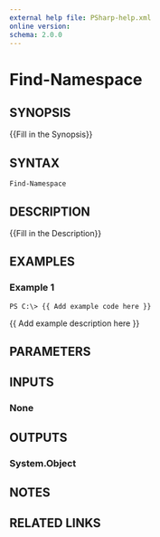 ```yaml
---
external help file: PSharp-help.xml
online version: 
schema: 2.0.0
---
```


# Find-Namespace

## SYNOPSIS
{{Fill in the Synopsis}}

## SYNTAX

```
Find-Namespace
```

## DESCRIPTION
{{Fill in the Description}}

## EXAMPLES

### Example 1
```
PS C:\> {{ Add example code here }}
```

{{ Add example description here }}

## PARAMETERS

## INPUTS

### None


## OUTPUTS

### System.Object

## NOTES

## RELATED LINKS

